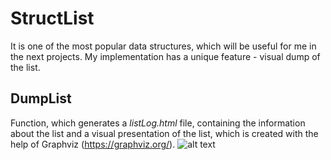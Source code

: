 # StructList
It is one of the most popular data structures,
which will be useful for me in the next projects. 
My implementation has a unique feature - visual dump of the list.
## DumpList
Function, which generates a *listLog.html* file, containing the information about the list and a visual presentation of the list,
which is created with the help of Graphviz (https://graphviz.org/).
![alt text](https://github.com/vihlancevk/StructList/blob/main/res/graphviz.png)

